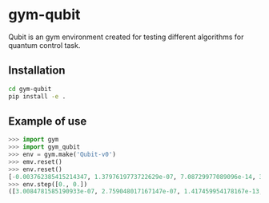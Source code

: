 # gym-qubit

Qubit is an gym environment created for testing different algorithms for quantum control task.

## Installation

```bash
cd gym-qubit
pip install -e .
```

## Example of use

```python
>>> import gym
>>> import gym_qubit
>>> env = gym.make('Qubit-v0')
>>> emv.reset()
>>> env.reset()
[-0.003762385415214347, 1.3797619773722629e-07, 7.08729977089096e-14, 3.754345071879785e-07, 2.000000000000001, 0, -0.8097377327601498, 0.5867919598498706, 0.0, 0.0]
>>> env.step([0., 0.])
([3.0084781585190933e-07, 2.759048017167147e-07, 1.417459954178167e-13, -6.89892662841935e-07, 2.0000000000000013, 0.0, -0.31135039171109574, 0.9502951823414382, 0.0, 0.0], 0.0, False, {'fidelity': 0.0})
```
